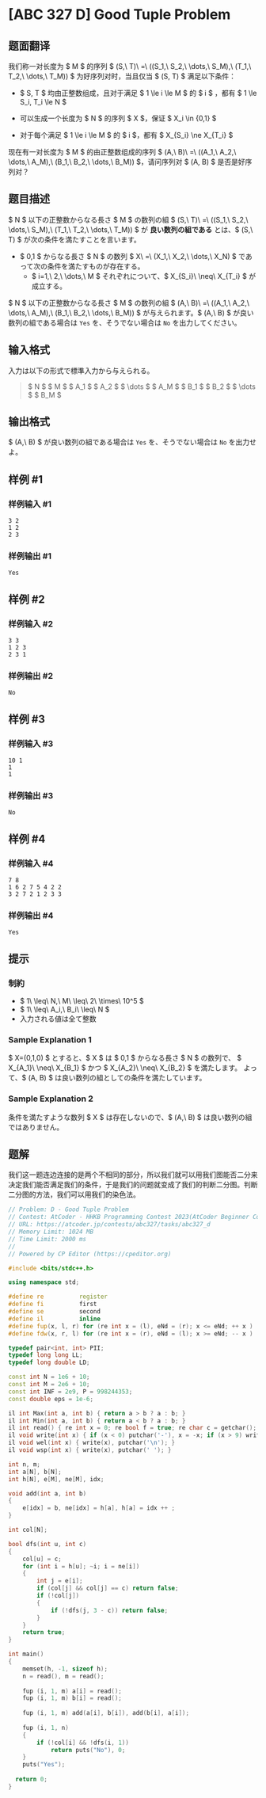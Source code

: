 # [ABC 327 D] Good Tuple Problem

## 题面翻译

我们称一对长度为 $ M $ 的序列 $ (S,\ T)\ =\ ((S_1,\ S_2,\ \dots,\ S_M),\ (T_1,\ T_2,\ \dots,\ T_M)) $ 为好序列对时，当且仅当 $ (S, T) $ 满足以下条件：

- $ S, T $ 均由正整数组成，且对于满足 $ 1 \le i \le M $ 的 $ i $ ，都有 $ 1 \le S_i, T_i \le N $
- 可以生成一个长度为 $ N $ 的序列 $ X $，保证 $ X_i \in \{0,1\} $

- 对于每个满足 $ 1 \le i \le M $ 的 $ i $，都有 $ X_{S_i} \ne X_{T_i} $

现在有一对长度为 $ M $ 的由正整数组成的序列 $ (A,\ B)\ =\ ((A_1,\ A_2,\ \dots,\ A_M),\ (B_1,\ B_2,\ \dots,\ B_M)) $，请问序列对 $ (A, B) $ 是否是好序列对？

## 题目描述

[problemUrl]: https://atcoder.jp/contests/abc327/tasks/abc327_d

$ N $ 以下の正整数からなる長さ $ M $ の数列の組 $ (S,\ T)\ =\ ((S_1,\ S_2,\ \dots,\ S_M),\ (T_1,\ T_2,\ \dots,\ T_M)) $ が **良い数列の組である** とは、$ (S,\ T) $ が次の条件を満たすことを言います。

- $ 0,1 $ からなる長さ $ N $ の数列 $ X\ =\ (X_1,\ X_2,\ \dots,\ X_N) $ であって次の条件を満たすものが存在する。
  - $ i=1,\ 2,\ \dots,\ M $ それぞれについて、$ X_{S_i}\ \neq\ X_{T_i} $ が成立する。
 
$ N $ 以下の正整数からなる長さ $ M $ の数列の組 $ (A,\ B)\ =\ ((A_1,\ A_2,\ \dots,\ A_M),\ (B_1,\ B_2,\ \dots,\ B_M)) $ が与えられます。$ (A,\ B) $ が良い数列の組である場合は `Yes` を、そうでない場合は `No` を出力してください。

## 输入格式

入力は以下の形式で標準入力から与えられる。

> $ N $ $ M $ $ A_1 $ $ A_2 $ $ \dots $ $ A_M $ $ B_1 $ $ B_2 $ $ \dots $ $ B_M $

## 输出格式

$ (A,\ B) $ が良い数列の組である場合は `Yes` を、そうでない場合は `No` を出力せよ。

## 样例 #1

### 样例输入 #1

```
3 2
1 2
2 3
```

### 样例输出 #1

```
Yes
```

## 样例 #2

### 样例输入 #2

```
3 3
1 2 3
2 3 1
```

### 样例输出 #2

```
No
```

## 样例 #3

### 样例输入 #3

```
10 1
1
1
```

### 样例输出 #3

```
No
```

## 样例 #4

### 样例输入 #4

```
7 8
1 6 2 7 5 4 2 2
3 2 7 2 1 2 3 3
```

### 样例输出 #4

```
Yes
```

## 提示

### 制約

- $ 1\ \leq\ N,\ M\ \leq\ 2\ \times\ 10^5 $
- $ 1\ \leq\ A_i,\ B_i\ \leq\ N $
- 入力される値は全て整数
 
### Sample Explanation 1

$ X=(0,1,0) $ とすると、$ X $ は $ 0,1 $ からなる長さ $ N $ の数列で、 $ X_{A_1}\ \neq\ X_{B_1} $ かつ $ X_{A_2}\ \neq\ X_{B_2} $ を満たします。 よって、$ (A, B) $ は良い数列の組としての条件を満たしています。

### Sample Explanation 2

条件を満たすような数列 $ X $ は存在しないので、$ (A,\ B) $ は良い数列の組ではありません。

## 题解
我们这一题连边连接的是两个不相同的部分，所以我们就可以用我们图能否二分来决定我们能否满足我们的条件，于是我们的问题就变成了我们的判断二分图。判断二分图的方法，我们可以用我们的染色法。

```cpp
// Problem: D - Good Tuple Problem
// Contest: AtCoder - HHKB Programming Contest 2023(AtCoder Beginner Contest 327)
// URL: https://atcoder.jp/contests/abc327/tasks/abc327_d
// Memory Limit: 1024 MB
// Time Limit: 2000 ms
// 
// Powered by CP Editor (https://cpeditor.org)

#include <bits/stdc++.h>

using namespace std;

#define re			register
#define fi			first
#define se			second
#define il			inline
#define fup(x, l, r) for (re int x = (l), eNd = (r); x <= eNd; ++ x )
#define fdw(x, r, l) for (re int x = (r), eNd = (l); x >= eNd; -- x )

typedef pair<int, int> PII;
typedef long long LL;
typedef long double LD;

const int N = 1e6 + 10;
const int M = 2e6 + 10;
const int INF = 2e9, P = 998244353;
const double eps = 1e-6;

il int Max(int a, int b) { return a > b ? a : b; }
il int Min(int a, int b) { return a < b ? a : b; }
il int read() { re int x = 0; re bool f = true; re char c = getchar(); while (c < 48 || c > 57) { if (c == '-') f = false; c = getchar(); } while (c >= 48 && c <= 57) x = (x << 3) + (x << 1) + c - 48, c = getchar(); return f ? x : -x; }
il void write(int x) { if (x < 0) putchar('-'), x = -x; if (x > 9) write(x / 10); putchar(x % 10 + 48); }
il void wel(int x) { write(x), putchar('\n'); }
il void wsp(int x) { write(x), putchar(' '); }

int n, m;
int a[N], b[N];
int h[N], e[M], ne[M], idx;

void add(int a, int b)
{
	e[idx] = b, ne[idx] = h[a], h[a] = idx ++ ;
}

int col[N];

bool dfs(int u, int c)
{
	col[u] = c;
	for (int i = h[u]; ~i; i = ne[i])
	{
		int j = e[i];
		if (col[j] && col[j] == c) return false;
		if (!col[j])
		{
			if (!dfs(j, 3 - c)) return false;
		}
	}
	return true;
}

int main()
{
	memset(h, -1, sizeof h);
	n = read(), m = read();
	
	fup (i, 1, m) a[i] = read();
	fup (i, 1, m) b[i] = read();
	
	fup (i, 1, m) add(a[i], b[i]), add(b[i], a[i]);
	
	fup (i, 1, n)
	{
		if (!col[i] && !dfs(i, 1))
			return puts("No"), 0;
	}
	puts("Yes");
	
  return 0;
}

```